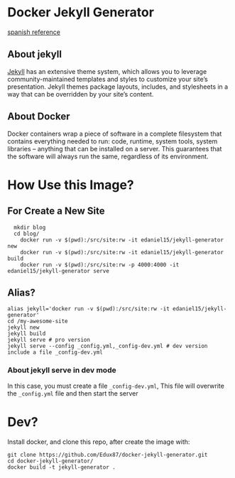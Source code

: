 # Docker Jekyll Generator
[spanish reference](https://edux87.github.io/docker/2016/12/07/docker-jekyll-generator/)

## About jekyll
[Jekyll](http://jekyllrb.com/) has an extensive theme system, which allows you to leverage community-maintained templates and styles to customize your site’s presentation. Jekyll themes package layouts, includes, and stylesheets in a way that can be overridden by your site’s content.

## About Docker
Docker containers wrap a piece of software in a complete filesystem that contains everything needed to run: code, runtime, system tools, system libraries – anything that can be installed on a server. This guarantees that the software will always run the same, regardless of its environment.

# How Use this Image?

## For Create a New Site
	  mkdir blog
	  cd blog/
		docker run -v $(pwd):/src/site:rw -it edaniel15/jekyll-generator new
		docker run -v $(pwd):/src/site:rw -it edaniel15/jekyll-generator build
		docker run -v $(pwd):/src/site:rw -p 4000:4000 -it edaniel15/jekyll-generator serve

## Alias?
	alias jekyll='docker run -v $(pwd):/src/site:rw -it edaniel15/jekyll-generator'
	cd /my-awesome-site
	jekyll new
	jekyll build
	jekyll serve # pro version
	jekyll serve --config _config.yml,_config-dev.yml # dev version include a file _config-dev.yml

### About jekyll serve in dev mode
In this case, you must create a file `_config-dev.yml`, This file will overwrite the `_config.yml` file and then start the server

# Dev?
Install docker, and clone this repo, after create the image with:

    git clone https://github.com/Edux87/docker-jekyll-generator.git
    cd docker-jekyll-generator/
    docker build -t jekyll-generator .
